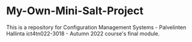 # My-Own-Mini-Salt-Project
This is a repository for Configuration Management Systems - Palvelinten Hallinta ict4tn022-3018 - Autumn 2022 course's final module.

